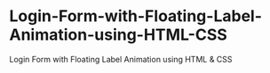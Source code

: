 # Login-Form-with-Floating-Label-Animation-using-HTML-CSS
Login Form with Floating Label Animation using HTML &amp; CSS
